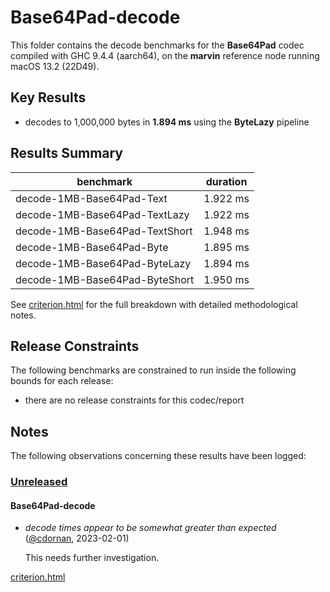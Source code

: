 # Base64Pad-decode

This folder contains the decode benchmarks for the **Base64Pad** codec compiled with GHC 9.4.4 (aarch64), on the 
**marvin** reference node running macOS 13.2 (22D49).

## Key Results

* decodes to 1,000,000 bytes in **1.894 ms** using the **ByteLazy** pipeline

## Results Summary

| benchmark                      | duration |
| ------------------------------ | -------- |
| decode-1MB-Base64Pad-Text      | 1.922 ms |
| decode-1MB-Base64Pad-TextLazy  | 1.922 ms |
| decode-1MB-Base64Pad-TextShort | 1.948 ms |
| decode-1MB-Base64Pad-Byte      | 1.895 ms |
| decode-1MB-Base64Pad-ByteLazy  | 1.894 ms |
| decode-1MB-Base64Pad-ByteShort | 1.950 ms |

See [criterion.html](criterion.html) for the full breakdown with detailed methodological notes.

## Release Constraints

The following benchmarks are constrained to run inside the following bounds for each release:

* there are no release constraints for this codec/report

## Notes

The following observations concerning these results have been logged:

### [Unreleased]

#### Base64Pad-decode

* _decode times appear to be somewhat greater than expected_ ([@cdornan], 2023-02-01)

    This needs further investigation.

[Unreleased]: <https://github.com/cdornan/polymede-benchmarks>
[@cdornan]: <https://github.com/cdornan>

[criterion.html](criterion.html)


